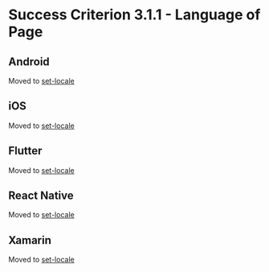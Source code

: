 # Success Criterion 3.1.1 - Language of Page

## Android

Moved to [set-locale](../set-locale.md)

## iOS

Moved to [set-locale](../set-locale.md)

## Flutter

Moved to [set-locale](../set-locale.md)

## React Native

Moved to [set-locale](../set-locale.md)

## Xamarin

Moved to [set-locale](../set-locale.md)
